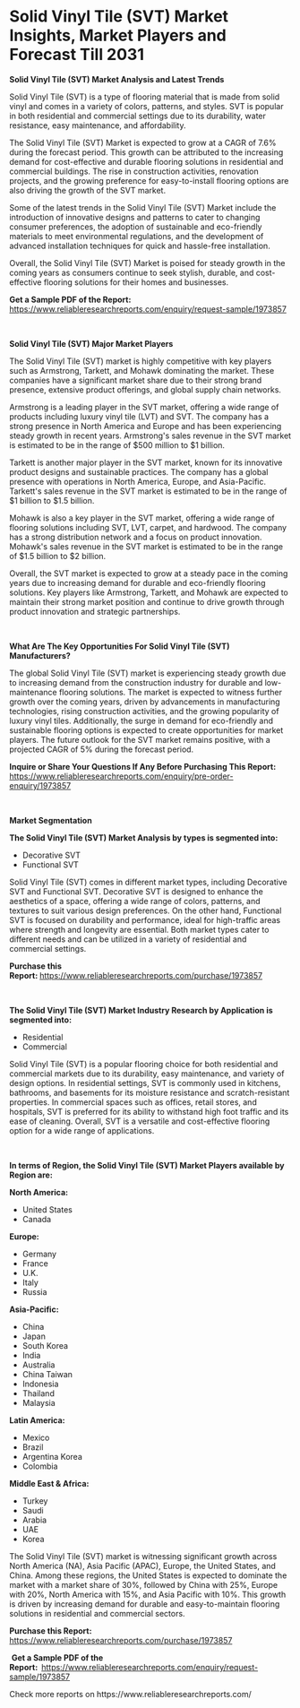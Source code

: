 <p><h1>Solid Vinyl Tile (SVT) Market Insights, Market Players and Forecast Till 2031</h1></p><p><strong>Solid Vinyl Tile (SVT) Market Analysis and Latest Trends</strong></p>
<p><p>Solid Vinyl Tile (SVT) is a type of flooring material that is made from solid vinyl and comes in a variety of colors, patterns, and styles. SVT is popular in both residential and commercial settings due to its durability, water resistance, easy maintenance, and affordability.</p><p>The Solid Vinyl Tile (SVT) Market is expected to grow at a CAGR of 7.6% during the forecast period. This growth can be attributed to the increasing demand for cost-effective and durable flooring solutions in residential and commercial buildings. The rise in construction activities, renovation projects, and the growing preference for easy-to-install flooring options are also driving the growth of the SVT market.</p><p>Some of the latest trends in the Solid Vinyl Tile (SVT) Market include the introduction of innovative designs and patterns to cater to changing consumer preferences, the adoption of sustainable and eco-friendly materials to meet environmental regulations, and the development of advanced installation techniques for quick and hassle-free installation.</p><p>Overall, the Solid Vinyl Tile (SVT) Market is poised for steady growth in the coming years as consumers continue to seek stylish, durable, and cost-effective flooring solutions for their homes and businesses.</p></p>
<p><strong>Get a Sample PDF of the Report:&nbsp;</strong> <a href="https://www.reliableresearchreports.com/enquiry/request-sample/1973857">https://www.reliableresearchreports.com/enquiry/request-sample/1973857</a></p>
<p>&nbsp;</p>
<p><strong>Solid Vinyl Tile (SVT) Major Market Players</strong></p>
<p><p>The Solid Vinyl Tile (SVT) market is highly competitive with key players such as Armstrong, Tarkett, and Mohawk dominating the market. These companies have a significant market share due to their strong brand presence, extensive product offerings, and global supply chain networks.</p><p>Armstrong is a leading player in the SVT market, offering a wide range of products including luxury vinyl tile (LVT) and SVT. The company has a strong presence in North America and Europe and has been experiencing steady growth in recent years. Armstrong's sales revenue in the SVT market is estimated to be in the range of $500 million to $1 billion.</p><p>Tarkett is another major player in the SVT market, known for its innovative product designs and sustainable practices. The company has a global presence with operations in North America, Europe, and Asia-Pacific. Tarkett's sales revenue in the SVT market is estimated to be in the range of $1 billion to $1.5 billion.</p><p>Mohawk is also a key player in the SVT market, offering a wide range of flooring solutions including SVT, LVT, carpet, and hardwood. The company has a strong distribution network and a focus on product innovation. Mohawk's sales revenue in the SVT market is estimated to be in the range of $1.5 billion to $2 billion.</p><p>Overall, the SVT market is expected to grow at a steady pace in the coming years due to increasing demand for durable and eco-friendly flooring solutions. Key players like Armstrong, Tarkett, and Mohawk are expected to maintain their strong market position and continue to drive growth through product innovation and strategic partnerships.</p></p>
<p>&nbsp;</p>
<p><strong>What Are The Key Opportunities For Solid Vinyl Tile (SVT) Manufacturers?</strong></p>
<p><p>The global Solid Vinyl Tile (SVT) market is experiencing steady growth due to increasing demand from the construction industry for durable and low-maintenance flooring solutions. The market is expected to witness further growth over the coming years, driven by advancements in manufacturing technologies, rising construction activities, and the growing popularity of luxury vinyl tiles. Additionally, the surge in demand for eco-friendly and sustainable flooring options is expected to create opportunities for market players. The future outlook for the SVT market remains positive, with a projected CAGR of 5% during the forecast period.</p></p>
<p><strong>Inquire or Share Your Questions If Any Before Purchasing This Report:</strong> <a href="https://www.reliableresearchreports.com/enquiry/pre-order-enquiry/1973857">https://www.reliableresearchreports.com/enquiry/pre-order-enquiry/1973857</a></p>
<p>&nbsp;</p>
<p><strong>Market Segmentation</strong></p>
<p><strong>The Solid Vinyl Tile (SVT) Market Analysis by types is segmented into:</strong></p>
<p><ul><li>Decorative SVT</li><li>Functional SVT</li></ul></p>
<p><p>Solid Vinyl Tile (SVT) comes in different market types, including Decorative SVT and Functional SVT. Decorative SVT is designed to enhance the aesthetics of a space, offering a wide range of colors, patterns, and textures to suit various design preferences. On the other hand, Functional SVT is focused on durability and performance, ideal for high-traffic areas where strength and longevity are essential. Both market types cater to different needs and can be utilized in a variety of residential and commercial settings.</p></p>
<p><strong>Purchase this Report:&nbsp;</strong><a href="https://www.reliableresearchreports.com/purchase/1973857">https://www.reliableresearchreports.com/purchase/1973857</a></p>
<p>&nbsp;</p>
<p><strong>The Solid Vinyl Tile (SVT) Market Industry Research by Application is segmented into:</strong></p>
<p><ul><li>Residential</li><li>Commercial</li></ul></p>
<p><p>Solid Vinyl Tile (SVT) is a popular flooring choice for both residential and commercial markets due to its durability, easy maintenance, and variety of design options. In residential settings, SVT is commonly used in kitchens, bathrooms, and basements for its moisture resistance and scratch-resistant properties. In commercial spaces such as offices, retail stores, and hospitals, SVT is preferred for its ability to withstand high foot traffic and its ease of cleaning. Overall, SVT is a versatile and cost-effective flooring option for a wide range of applications.</p></p>
<p>&nbsp;</p>
<p><strong>In terms of Region, the Solid Vinyl Tile (SVT) Market Players available by Region are:</strong></p>
<p>
    <p> <strong> North America: </strong>
        <ul>
            <li>United States</li>
            <li>Canada</li>
        </ul>
        </p> 
    <p> <strong> Europe: </strong>
        <ul>
            <li>Germany</li>
            <li>France</li>
            <li>U.K.</li>
            <li>Italy</li>
            <li>Russia</li>
        </ul>
        </p> 
    <p> <strong> Asia-Pacific: </strong>
        <ul>
            <li>China</li>
            <li>Japan</li>
            <li>South Korea</li>
            <li>India</li>
            <li>Australia</li>
            <li>China Taiwan</li>
            <li>Indonesia</li>
            <li>Thailand</li>
            <li>Malaysia</li>
        </ul>
        </p> 
    <p> <strong> Latin America: </strong>
        <ul>
            <li>Mexico</li>
            <li>Brazil</li>
            <li>Argentina Korea</li>
            <li>Colombia</li>
        </ul>
        </p> 
    <p> <strong> Middle East & Africa: </strong>
        <ul>
            <li>Turkey</li>
            <li>Saudi</li>
            <li>Arabia</li>
            <li>UAE</li>
            <li>Korea</li>
        </ul>
    </p>
    </p>
<p><p>The Solid Vinyl Tile (SVT) market is witnessing significant growth across North America (NA), Asia Pacific (APAC), Europe, the United States, and China. Among these regions, the United States is expected to dominate the market with a market share of 30%, followed by China with 25%, Europe with 20%, North America with 15%, and Asia Pacific with 10%. This growth is driven by increasing demand for durable and easy-to-maintain flooring solutions in residential and commercial sectors.</p></p>
<p><strong>Purchase this Report: </strong><a href="https://www.reliableresearchreports.com/purchase/1973857">https://www.reliableresearchreports.com/purchase/1973857</a></p>
<p>&nbsp;<strong>Get a Sample PDF of the Report:&nbsp;&nbsp;</strong><a href="https://www.reliableresearchreports.com/enquiry/request-sample/1973857">https://www.reliableresearchreports.com/enquiry/request-sample/1973857</a></p>
<p><strong></strong></p>
<p>Check more reports on https://www.reliableresearchreports.com/</p>